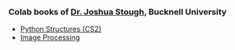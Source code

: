 <!--
<p style="text-align: center;"><h1>joshuastough.github.io</h1></p>
-->
### Colab books of [Dr. Joshua Stough](http://joshuastough.com), Bucknell University

- [Python Structures (CS2)](https://joshuastough.github.io/pythonstructures/)
- [Image Processing](https://joshuastough.github.io/imageprocessing/)